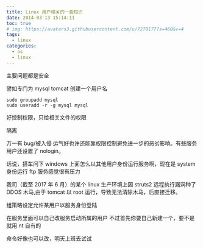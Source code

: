 ```yaml
---
title: Linux 用户相关的一些知识
date: 2014-03-13 15:14:11
toc: true
# img: https://avatars3.githubusercontent.com/u/7270177?s=460&v=4
tags:
  - linux
categories:
  - os
  - linux
---
```




主要问题都是安全


譬如专门为 mysql tomcat 创建一个用户名
```
sudo groupadd mysql
sudo useradd -r -g mysql mysql
```

好控制权限，只给相关文件的权限

隔离

万一有 bug/被入侵 运气好也许还能靠权限控制避免进一步的恶劣影响。有些服务用户还设置了 nologin。

话说，搭车问下 windows 上面怎么以其他用户身份运行服务啊，现在是 system 身份运行 ftp 服务感觉很有压力

我司（截至 2017 年 6 月）的某个 linux 生产环境上因 struts2 远程执行漏洞种了 DDOS 木马,由于 tomcat 以 root 运行，导致无法清除木马，后直接迁移。

组策略设定允许某用户以服务身份登陆

在服务里面可以自己改服务启动所属的用户
不过首先你要自己新建一个，要不是就用 nt 自有的

命令好像也可以改，明天上班去试试